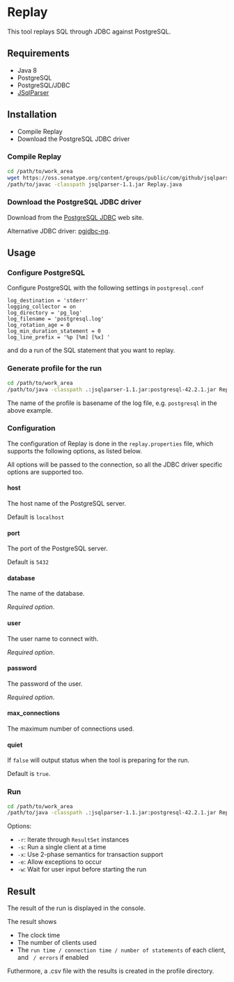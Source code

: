 # Replay

This tool replays SQL through JDBC against PostgreSQL.

## Requirements

* Java 8
* PostgreSQL
* PostgreSQL/JDBC
* [JSqlParser](https://github.com/JSQLParser/JSqlParser/wiki)

## Installation

* Compile Replay
* Download the PostgreSQL JDBC driver

### Compile Replay

```bash
cd /path/to/work_area
wget https://oss.sonatype.org/content/groups/public/com/github/jsqlparser/jsqlparser/1.1/jsqlparser-1.1.jar
/path/to/javac -classpath jsqlparser-1.1.jar Replay.java
```

### Download the PostgreSQL JDBC driver

Download from the [PostgreSQL JDBC](https://jdbc.postgresql.org/download.html) web site.

Alternative JDBC driver: [pgjdbc-ng](http://impossibl.github.io/pgjdbc-ng/).

## Usage

### Configure PostgreSQL

Configure PostgreSQL with the following settings in ```postgresql.conf```

```
log_destination = 'stderr'
logging_collector = on
log_directory = 'pg_log'
log_filename = 'postgresql.log'
log_rotation_age = 0
log_min_duration_statement = 0
log_line_prefix = '%p [%m] [%x] '
```

and do a run of the SQL statement that you want to replay.

### Generate profile for the run

```bash
cd /path/to/work_area
/path/to/java -classpath .:jsqlparser-1.1.jar:postgresql-42.2.1.jar Replay -i postgresql.log
```

The name of the profile is basename of the log file, e.g. ```postgresql``` in the above example.

### Configuration

The configuration of Replay is done in the ```replay.properties``` file, which supports the following
options, as listed below.

All options will be passed to the connection, so all the JDBC driver specific options are supported too.

#### host

The host name of the PostgreSQL server.

Default is ```localhost```

#### port

The port of the PostgreSQL server.

Default is ```5432```

#### database

The name of the database.

*Required option*.

#### user

The user name to connect with.

*Required option*.

#### password

The password of the user.

*Required option*.

#### max_connections

The maximum number of connections used.

#### quiet

If ```false``` will output status when the tool is preparing for the run.

Default is ```true```.

### Run

```bash
cd /path/to/work_area
/path/to/java -classpath .:jsqlparser-1.1.jar:postgresql-42.2.1.jar Replay postgresql
```

Options:

* `-r`: Iterate through `ResultSet` instances
* `-s`: Run a single client at a time
* `-x`: Use 2-phase semantics for transaction support
* `-e`: Allow exceptions to occur
* `-w`: Wait for user input before starting the run

## Result

The result of the run is displayed in the console.

The result shows

* The clock time
* The number of clients used
* The `run time / connection time / number of statements` of each client, and ` / errors` if enabled 

Futhermore, a .csv file with the results is created in the profile directory.
